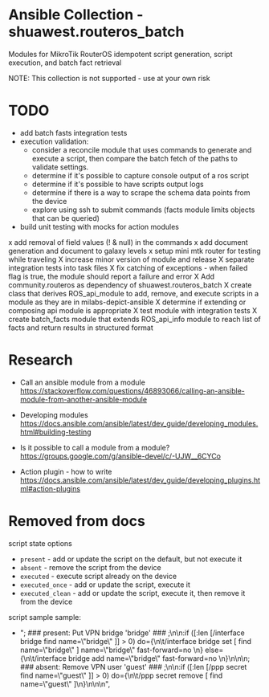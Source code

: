 # Ansible Collection - shuawest.routeros_batch

Modules for MikroTik RouterOS idempotent script generation, script execution, and batch fact retrieval

NOTE: This collection is not supported - use at your own risk

# TODO
 
- add batch fasts integration tests
- execution validation:
  - consider a reconcile module that uses commands to generate and execute a script, then compare the batch fetch of the paths
  to validate settings. 
  - determine if it's possible to capture console output of a ros script 
  - determine if it's possible to have scripts output logs
  - determine if there is a way to scrape the schema data points from the device
  - explore using ssh to submit commands (facts module limits objects that can be queried)
- build unit testing with mocks for action modules 

x add removal of field values (! & null) in the commands
x add document generation and document to galaxy levels
x setup mini mtk router for testing while traveling
X increase minor version of module and release
X separate integration tests into task files
X fix catching of exceptions - when failed flag is true, the module should report a failure and error
X Add community.routeros as dependency of shuawest.routeros_batch
X create class that derives ROS_api_module to add, remove, and execute scripts in a module as they are in milabs-depict-ansible
  X determine if extending or composing api module is appropriate
X test module with integration tests 
X create batch_facts module that extends ROS_api_info module to reach list of facts and return results in structured format

# Research
- Call an ansible module from a module
  https://stackoverflow.com/questions/46893066/calling-an-ansible-module-from-another-ansible-module

- Developing modules
  https://docs.ansible.com/ansible/latest/dev_guide/developing_modules.html#building-testing

- Is it possible to call a module from a module?
  https://groups.google.com/g/ansible-devel/c/-UJW__6CYCo 

- Action plugin - how to write
  https://docs.ansible.com/ansible/latest/dev_guide/developing_plugins.html#action-plugins 

# Removed from docs

script state options
- `present` - add or update the script on the default, but not execute it
- `absent` - remove the script from the device
- `executed` - execute script already on the device
- `executed_once` - add or update the script, execute it
- `executed_clean` - add or update the script, execute it, then remove it from the device

script sample
    sample:
- "; ### present: Put VPN bridge 'bridge' ### ;\n\n:if ([:len [/interface bridge find name=\\\"bridge\\\" ]] > 0) do={\n\t/interface bridge set [ find name=\\\"bridge\\\" ] name=\\\"bridge\\\" fast-forward=no \n} else={\n\t/interface bridge add name=\\\"bridge\\\" fast-forward=no \n}\n\n\n; ### absent: Remove VPN user 'guest' ### ;\n\n:if ([:len [/ppp secret find name=\\\"guest\\\" ]] > 0) do={\n\t/ppp secret remove [ find name=\\\"guest\\\" ]\n}\n\n\n",
